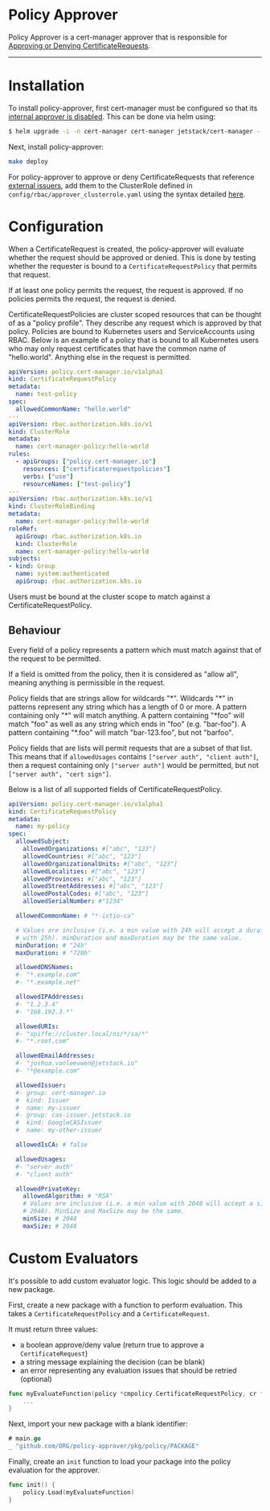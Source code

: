 # Policy Approver

Policy Approver is a cert-manager approver that is responsible for [Approving
or Denying
CertificateRequests](https://cert-manager.io/docs/concepts/certificaterequest/#approval).

---


# Installation

To install policy-approver, first cert-manager must be configured so that its
[internal approver is
disabled](https://cert-manager.io/docs/concepts/certificaterequest/#approver-controller).
This can be done via helm using:

```bash
$ helm upgrade -i -n cert-manager cert-manager jetstack/cert-manager --set extraArgs={--controllers='*\,-certificaterequests-approver'} --set installCRDs=true --create-namespace
```

Next, install policy-approver:

```bash
make deploy
```

For policy-approver to approve or deny CertificateRequests that reference
[external issuers](https://cert-manager.io/docs/configuration/external/), add
them to the ClusterRole defined in `config/rbac/approver_clusterrole.yaml` using
the syntax detailed
[here](https://cert-manager.io/docs/concepts/certificaterequest/#rbac-syntax).


# Configuration

When a CertificateRequest is created, the policy-approver will evaluate whether
the request should be approved or denied. This is done by testing whether the
requester is bound to a `CertificateRequestPolicy` that permits that request.

If at least one policy permits the request, the request is approved. If no
policies permits the request, the request is denied.

CertificateRequestPolicies are cluster scoped resources that can be thought of
as a "policy profile". They describe any request which is approved by that
policy. Policies are bound to Kubernetes users and ServiceAccounts using RBAC.
Below is an example of a policy that is bound to all Kubernetes users who may
only request certificates that have the common name of "hello.world". Anything
else in the request is permitted.

```yaml
apiVersion: policy.cert-manager.io/v1alpha1
kind: CertificateRequestPolicy
metadata:
  name: test-policy
spec:
  allowedCommonName: "hello.world"
---
apiVersion: rbac.authorization.k8s.io/v1
kind: ClusterRole
metadata:
  name: cert-manager-policy:hello-world
rules:
  - apiGroups: ["policy.cert-manager.io"]
    resources: ["certificaterequestpolicies"]
    verbs: ["use"]
    resourceNames: ["test-policy"]
---
apiVersion: rbac.authorization.k8s.io/v1
kind: ClusterRoleBinding
metadata:
  name: cert-manager-policy:hello-world
roleRef:
  apiGroup: rbac.authorization.k8s.io
  kind: ClusterRole
  name: cert-manager-policy:hello-world
subjects:
- kind: Group
  name: system:authenticated
  apiGroup: rbac.authorization.k8s.io
```

Users must be bound at the cluster scope to match against a
CertificateRequestPolicy.


## Behaviour

Every field of a policy represents a pattern which must match against that of
the request to be permitted.

If a field is omitted from the policy, then it is considered as "allow all",
meaning anything is permissible in the request.

Policy fields that are strings allow for wildcards "\*". Wildcards "\*" in
patterns represent any string which has a length of 0 or more. A pattern
containing only "\*" will match anything. A pattern containing "\*foo" will match
"foo" as well as any string which ends in "foo" (e.g. "bar-foo"). A pattern
containing "\*.foo" will match "bar-123.foo", but not "barfoo".

Policy fields that are lists will permit requests that are a subset of that
list. This means that if `allowedUsages` contains `["server auth", "client
auth"]`, then a request containing only `["server auth"]` would be permitted,
but not `["server auth", "cert sign"]`.


Below is a list of all supported fields of CertificateRequestPolicy.

```yaml
apiVersion: policy.cert-manager.io/v1alpha1
kind: CertificateRequestPolicy
metadata:
  name: my-policy
spec:
  allowedSubject:
    allowedOrganizations: #["abc", "123"]
    allowedCountries: #["abc", "123"]
    allowedOrganizationalUnits: #["abc", "123"]
    allowedLocalities: #["abc", "123"]
    allowedProvinces: #["abc", "123"]
    allowedStreetAddresses: #["abc", "123"]
    allowedPostalCodes: #["abc", "123"]
    allowedSerialNumber: #"1234"

  allowedCommonName: # "*-istio-ca"

  # Values are inclusive (i.e. a min value with 24h will accept a duration
  # with 25h). minDuration and maxDuration may be the same value.
  minDuration: # "24h"
  maxDuration: # "720h"

  allowedDNSNames:
  #- "*.example.com"
  #- "*.example.net"

  allowedIPAddresses:
  #- "1.2.3.4"
  #- "168.192.3.*"

  allowedURIs:
  #- "spiffe://cluster.local/ns/*/sa/*"
  #- "*.root.com"

  allowedEmailAddresses:
  #- "joshua.vanleeuwen@jetstack.io"
  #- "*@example.com"

  allowedIssuer:
  #- group: cert-manager.io
  #  kind: Issuer
  #  name: my-issuer
  #- group: cas-issuer.jetstack.io
  #  kind: GoogleCASIssuer
  #  name: my-other-issuer

  allowedIsCA: # false

  allowedUsages:
  #- "server auth"
  #- "client auth"

  allowedPrivateKey:
    allowedAlgorithm: # "RSA"
    # Values are inclusive (i.e. a min value with 2048 will accept a size of
    # 2048). MinSize and MaxSize may be the same.
    minSize: # 2048
    maxSize: # 2048
```


# Custom Evaluators

It's possible to add custom evaluator logic. This logic should be added to a
new package.

First, create a new package with a function to perform evaluation. This takes a
`CertificateRequestPolicy` and a `CertificateRequest`.

It must return three values:
* a boolean approve/deny value (return true to approve a `CertificateRequest`)
* a string message explaining the decision (can be blank)
* an error representing any evaluation issues that should be retried (optional)

```go
func myEvaluateFunction(policy *cmpolicy.CertificateRequestPolicy, cr *cmapi.CertificateRequest) (bool, string, error) {
	...
}
```

Next, import your new package with a blank identifier:

```go
# main.go
_ "github.com/ORG/policy-approver/pkg/policy/PACKAGE"
```

Finally, create an `init` function to load your package into the policy evaluation
for the approver.

```go
func init() {
	policy.Load(myEvaluateFunction)
}
```
